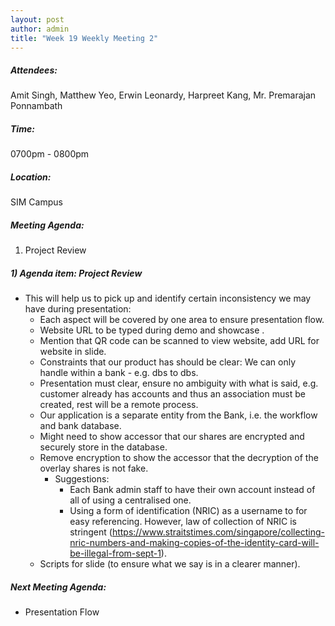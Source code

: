 ```yaml
---
layout: post
author: admin
title: "Week 19 Weekly Meeting 2"
---
```


##### Attendees:
Amit Singh, Matthew Yeo, Erwin Leonardy, Harpreet Kang, Mr. Premarajan Ponnambath

##### Time:
0700pm - 0800pm

##### Location: 
SIM Campus

##### Meeting Agenda:
1. Project Review

##### 1) Agenda item: Project Review

- This will help us to pick up and identify certain inconsistency we may have during presentation:
  - Each aspect will be covered by one area to ensure presentation flow.
  - Website URL to be typed during demo and showcase .
  - Mention that QR code can be scanned to view website, add URL for website in slide.
  - Constraints that our product has should be clear: We can only handle within a bank - e.g. dbs to dbs.
  - Presentation must clear, ensure no ambiguity with what is said, e.g. customer already has accounts and thus an association must be created, rest will be a remote process.
  - Our application is a separate entity from the Bank, i.e. the workflow and bank database.
  - Might need to show accessor that our shares are encrypted and securely store in the database.
  - Remove encryption to show the accessor that the decryption of the overlay shares is not fake.
    - Suggestions:
      - Each Bank admin staff to have their own account instead of all of using a centralised one.
      - Using a form of identification (NRIC) as a username to for easy referencing. However, law of collection of NRIC is stringent (https://www.straitstimes.com/singapore/collecting-nric-numbers-and-making-copies-of-the-identity-card-will-be-illegal-from-sept-1).
  - Scripts for slide (to ensure what we say is in a clearer manner).

##### Next Meeting Agenda:
- Presentation Flow

